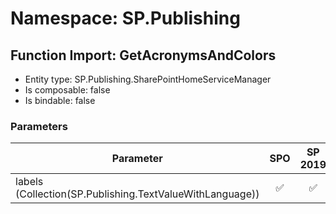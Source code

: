# Namespace: SP.Publishing

## Function Import: GetAcronymsAndColors

- Entity type: SP.Publishing.SharePointHomeServiceManager
- Is composable: false
- Is bindable: false

### Parameters

Parameter | SPO | SP 2019 | SP 2016 | SP 2013
----------|:---:|:-------:|:-------:|:-------
labels (Collection(SP.Publishing.TextValueWithLanguage)) | ✅ | ✅ | ❌ | ❌